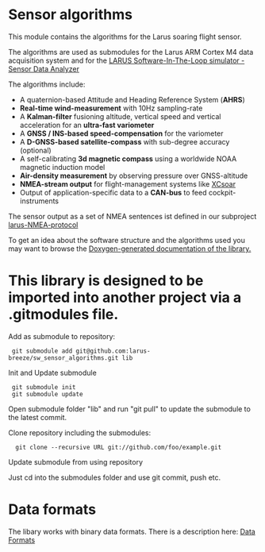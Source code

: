 # Sensor algorithms
This module contains the algorithms for the Larus soaring flight sensor.

The algorithms are used as submodules for the Larus ARM Cortex M4 data acquisition system 
and for the [LARUS Software-In-The-Loop simulator - Sensor Data Analyzer](https://github.com/larus-breeze/sw_tools)

The algorithms include:

- A quaternion-based Attitude and Heading Reference System (**AHRS**)
- **Real-time wind-measurement** with 10Hz sampling-rate
- A **Kalman-filter** fusioning altitude, vertical speed and vertical acceleration for an **ultra-fast variometer**
- A **GNSS / INS-based speed-compensation** for the variometer
- A **D-GNSS-based satellite-compass** with sub-degree accuracy (optional)
- A self-calibrating **3d magnetic compass** using a worldwide NOAA magnetic induction model
- **Air-density measurement** by observing pressure over GNSS-altitude 
- **NMEA-stream output** for flight-management systems like [XCsoar](https://github.com/XCSoar/)
- Output of application-specific data to a **CAN-bus** to feed cockpit-instruments 

The sensor output as a set of NMEA sentences ist defined in our subproject [larus-NMEA-protocol](https://github.com/larus-breeze/doc_larus/blob/master/documentation/Larus_NMEA_Protocol.md)

To get an idea about the software structure and the algorithms used you may want to browse the [Doxygen-generated documentation of the library.](https://schaefer.eit.h-da.de/Larus_SIL)

# This library is designed to be imported into another project via a .gitmodules file.

Add as submodule to repository:

     git submodule add git@github.com:larus-breeze/sw_sensor_algorithms.git lib

Init and Update submodule

     git submodule init 
     git submodule update

Open submodule folder "lib" and run "git pull" to update the submodule to the latest commit.

Clone repository including the submodules: 

      git clone --recursive URL git://github.com/foo/example.git

Update submodule from using repository

Just cd into the submodules folder and use git commit, push etc.

# Data formats
The libary works with binary data formats. There is a description here: [Data Formats](https://github.com/larus-breeze/sw_tools/blob/master/analysis/dataformats.py)
